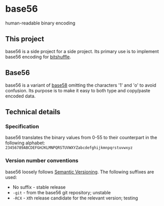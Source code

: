 # base56
human-readable binary encoding

## This project
base56 is a side project for a side project.
Its primary use is to implement base56 encoding for
[bitshuffle](https://github.com/charlesdaniels/bitshuffle/issues/3).

## Base56
base56 is a variant of [base58](https://en.wikipedia.org/wiki/Base58)
omitting the characters '1' and 'o' to avoid confusion.
Its purpose is to make it easy to both type and copy/paste encoded data.

## Technical details
### Specification
base56 translates the binary values from 0-55 to their counterpart
in the following alphabet:
`23456789ABCDEFGHJKLMNPQRSTUVWXYZabcdefghijkmnpqrstuvwxyz`

### Version number conventions

base56 loosely follows [Semantic Versioning](https://semver.org).
The following suffixes are used:

- No suffix - stable release
- `-git` - from the base56 git repository; unstable
- `-RCX` - `X`th release candidate for the relevant version; testing
